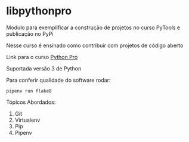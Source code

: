 # libpythonpro
Modulo para exemplificar a construção de projetos no curso PyTools e publicação no PyPi

Nesse curso é ensinado como contribuir com projetos de código aberto

Link para o curso [Python Pro](https://www.python.pro.br)

Suportada versão 3 de Python

Para conferir qualidade do software rodar:
```console
pipenv run flake8
```

Tópicos Abordados:
1. Git
2. Virtualenv
3. Pip
4. Pipenv

